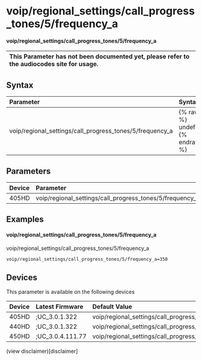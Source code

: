 ﻿---
description: voip/regional_settings/call_progress_tones/5/frequency_a
search:
    keywords: ['voip','regional_settings','call_progress_tones','5','frequency_a']
---

# voip/regional_settings/call_progress_tones/5/frequency_a

#### voip/regional_settings/call_progress_tones/5/frequency_a


| This Parameter has not been documented yet, please refer to the audiocodes site for usage.  |
| :--- |

## Syntax
| Parameter | Syntax |
| :--- | :--- |
|voip/regional_settings/call_progress_tones/5/frequency_a | {% raw %} undefined {% endraw %} |

## Parameters
|Device|Parameter|value|Description|
|:---|:---|:---|:---|
| 405HD | voip/regional_settings/call_progress_tones/5/frequency_a |  |  |

## Examples
#### voip/regional_settings/call_progress_tones/5/frequency_a

voip/regional_settings/call_progress_tones/5/frequency_a

```
voip/regional_settings/call_progress_tones/5/frequency_a=350
```

## Devices
This parameter is available on the following devices

| Device | Latest Firmware | Default Value |
|:---|:---|:---|
| 405HD | ;UC_3.0.1.322 | voip/regional_settings/call_progress_tones/5/frequency_a=350 
| 440HD | ;UC_3.0.1.322 | voip/regional_settings/call_progress_tones/5/frequency_a=350 
| 450HD | ;UC_3.0.4.111.77 | voip/regional_settings/call_progress_tones/5/frequency_a=350 

(view disclaimer)[disclaimer]

